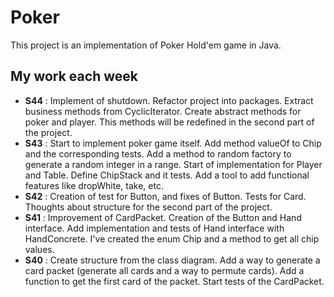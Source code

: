 # Poker
This project is an implementation of Poker Hold'em game in Java.



## My work each week

- **S44** : Implement of shutdown. Refactor project into packages. Extract business methods from CyclicIterator. Create abstract methods for poker and player. This methods will be redefined in the second part of the project.
- **S43** : Start to implement poker game itself. Add method valueOf to Chip and the corresponding tests. Add a method to random factory to generate a random integer in a range. Start of implementation for Player and Table. Define ChipStack and it tests. Add a tool to add functional features like dropWhite, take, etc. 
- **S42** : Creation of test for Button, and fixes of Button. Tests for Card. Thoughts about structure for the second part of the project.
- **S41** : Improvement of CardPacket. Creation of the Button and Hand interface. Add implementation and tests of Hand interface with HandConcrete. I've created the enum Chip and a method to get all chip values.
- **S40** : Create structure from the class diagram. Add a way to generate a card packet (generate all cards and a way to permute cards). Add a function to get the first card of the packet. Start tests of the CardPacket.

